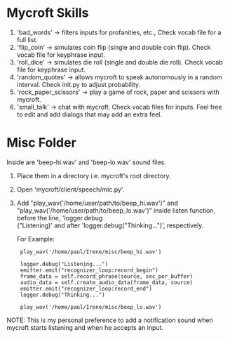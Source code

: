 Mycroft Skills
==============

1. 'bad_words' -> filters inputs for profanities, etc., Check vocab file for a full list.
2. 'flip_coin' -> simulates coin flip (single and double coin flip). Check vocab file for keyphrase input.
3. 'roll_dice' -> simulates die roll (single and double die roll). Check vocab file for keyphrase input.
4. 'random_quotes' -> allows mycroft to speak autonomously in a random interval. Check init.py to adjust probability.
5. 'rock_paper_scissors' -> play a game of rock, paper and scissors with mycroft.
6. 'small_talk' -> chat with mycroft. Check vocab files for inputs. Feel free to edit and add dialogs that may add an extra feel.

Misc Folder
===========

Inside are 'beep-hi.wav' and 'beep-lo.wav' sound files.

1. Place them in a directory i.e. mycroft's root directory.
2. Open 'mycroft/client/speech/mic.py'.
3. Add "play_wav('/home/user/path/to/beep_hi.wav')" and "play_wav('/home/user/path/to/beep_lo.wav')" inside listen function, before the line, 'logger.debug  
   ("Listening)' and after 'logger.debug("Thinking...")', respectively.

   For Example:

		play_wav('/home/paul/Irene/misc/beep_hi.wav')
        
        logger.debug("Listening...")        
        emitter.emit("recognizer_loop:record_begin")
        frame_data = self.record_phrase(source, sec_per_buffer)
        audio_data = self.create_audio_data(frame_data, source)
        emitter.emit("recognizer_loop:record_end")
        logger.debug("Thinking...")

        play_wav('/home/paul/Irene/misc/beep_lo.wav')



NOTE: This is my personal preference to add a notification sound when mycroft starts listening and when he accepts an input.
